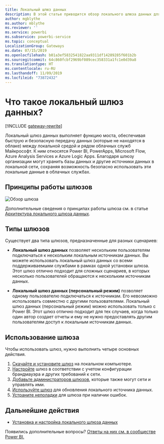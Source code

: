 ```yaml
---
title: Локальный шлюз данных
description: В этой статье приводится обзор локального шлюза данных для Power BI. С его помощью можно работать с источниками данных DirectQuery. Кроме того, этот шлюз можно использовать для обновления облачных наборов данных с локальными данными.
author: mgblythe
ms.author: mblythe
ms.reviewer: ''
ms.service: powerbi
ms.subservice: powerbi-service
ms.topic: conceptual
LocalizationGroup: Gateways
ms.date: 07/15/2019
ms.openlocfilehash: b01a3ef5832541822aa9311df14289285f601b2b
ms.sourcegitcommit: 64c860fcbf2969bf089cec358331a1fc1e0d39a8
ms.translationtype: HT
ms.contentlocale: ru-RU
ms.lasthandoff: 11/09/2019
ms.locfileid: "73872432"
---
```

# <a name="what-is-an-on-premises-data-gateway"></a>Что такое локальный шлюз данных?

[!INCLUDE [gateway-rewrite](includes/gateway-rewrite.md)]

Локальный шлюз данных выполняет функцию моста, обеспечивая быструю и безопасную передачу данных (которые не находятся в облаке) между локальной средой и рядом облачных служб Майкрософт. К ним относятся Power BI, PowerApps, Microsoft Flow, Azure Analysis Services и Azure Logic Apps. Благодаря шлюзу организации могут хранить базы данных и другие источники данных в локальной сети, сохраняя возможность безопасно использовать эти локальные данные в облачных службах.

## <a name="how-the-gateway-works"></a>Принципы работы шлюзов

![Обзор шлюза](media/service-gateway-onprem/on-premises-data-gateway.png)

Дополнительные сведения о принципах работы шлюза см. в статье [Архитектура локального шлюза данных](/data-integration/gateway/service-gateway-onprem-indepth).

## <a name="types-of-gateways"></a>Типы шлюзов

Существует два типа шлюзов, предназначенные для разных сценариев:

* **Локальный шлюз данных** позволяет нескольким пользователям подключаться к нескольким локальным источникам данных. Вы можете использовать локальный шлюз данных со всеми поддерживаемыми службами в рамках одной установки шлюза. Этот шлюз отлично подходит для сложных сценариев, в которых несколько пользователей обращаются к нескольким источникам данных.

* **Локальный шлюз данных (персональный режим)** позволяет одному пользователю подключаться к источникам. Его невозможно использовать совместно с другими пользователями. Локальный шлюз данных (персональный режим) можно использовать только с Power BI. Этот шлюз отлично подходит для тех случаев, когда только один автор создает отчеты и ему не нужно предоставлять другим пользователям доступ к локальным источникам данных.

## <a name="use-a-gateway"></a>Использование шлюза

Чтобы использовать шлюз, нужно выполнить четыре основных действия.

1. [Скачайте и установите шлюз](/data-integration/gateway/service-gateway-install) на локальном компьютере.
1. [Настройте](/data-integration/gateway/service-gateway-app) шлюз в соответствии с учетом конфигурации брандмауэра и других требований к сети.
1. [Добавьте администраторов шлюзов](/data-integration/gateway/service-gateway-manage), которые также могут сети и управлять ими.
1. [Используйте шлюз](service-gateway-sql-tutorial.md) для обновления локального источника данных.
1. [Устраните неполадки](service-gateway-onprem-tshoot.md) для шлюза при наличии ошибок.

## <a name="next-steps"></a>Дальнейшие действия

* [Установка и настройка локального шлюза данных](/data-integration/gateway/service-gateway-install)

Появились дополнительные вопросы? [Ответы на них см. в сообществе Power BI.](https://community.powerbi.com/)
